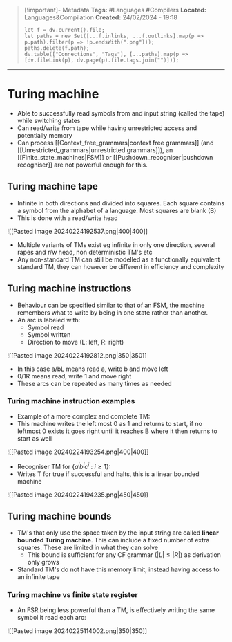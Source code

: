 > [!important]- Metadata
> **Tags:** #Languages #Compilers 
> **Located:** Languages&Compilation
> **Created:** 24/02/2024 - 19:18
> ```dataviewjs
> let f = dv.current().file;
> let paths = new Set([...f.inlinks, ...f.outlinks].map(p => p.path).filter(p => !p.endsWith(".png")));
> paths.delete(f.path);
> dv.table(["Connections", "Tags"], [...paths].map(p => [dv.fileLink(p), dv.page(p).file.tags.join("")]));
> ```

___
# Turing machine
- Able to successfully read symbols from and input string (called the tape) while switching states
- Can read/write from tape while having unrestricted access and potentially memory
- Can process [[Context_free_grammars|context free grammars]] (and [[Unrestricted_grammars|unrestricted grammars]]), an [[Finite_state_machines|FSM]] or [[Pushdown_recogniser|pushdown recogniser]] are not powerful enough for this.
## Turing machine tape
- Infinite in both directions and divided into squares. Each square contains a symbol from the alphabet of a language. Most squares are blank (B)
- This is done with a read/write head

![[Pasted image 20240224192537.png|400|400]]

- Multiple variants of TMs exist eg infinite in only one direction, several rapes and r/w head, non deterministic TM's etc
- Any non-standard TM can still be modelled as a functionally equivalent standard TM, they can however be different in efficiency and complexity
## Turing machine instructions
- Behaviour can be specified similar to that of an FSM, the machine remembers what to write by being in one state rather than another.
- An arc is labeled with:
	- Symbol read 
	- Symbol written
	- Direction to move (L: left, R: right)


![[Pasted image 20240224192812.png|350|350]]

- In this case a/bL means read a, write b and move left 
- 0/1R means read, write 1 and move right 
- These arcs can be repeated as many times as needed

### Turing machine instruction examples
- Example of a more complex and complete TM:
- This machine writes the left most 0 as 1 and returns to start, if no leftmost 0 exists it goes right until it reaches B where it then returns to start as well

![[Pasted image 20240224193254.png|400|400]]

- Recogniser TM for $\{ a^ib^ic^{j}\text{ : }i\geq{1} \}$:
- Writes T for true if successful and halts, this is a linear bounded machine

![[Pasted image 20240224194235.png|450|450]]

## Turing machine bounds
- TM's that only use the space taken by the input string are called **linear bounded Turing machine**. This can include a fixed number of extra squares. These are limited in what they can solve
	- This bound is sufficient for any CF grammar ($|L|\leq{|R|}$) as derivation only grows
- Standard TM's do not have this memory limit, instead having access to an infinite tape
### Turing machine vs finite state register
- An FSR being less powerful than a TM, is effectively writing the same symbol it read each arc:

![[Pasted image 20240225114002.png|350|350]]
